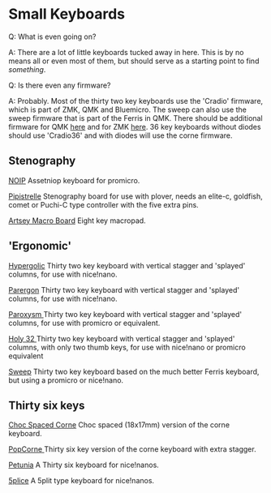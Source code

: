 # Small Keyboards

Q: What is even going on?

A: There are a lot of little keyboards tucked away in here. This is by no means all or even most of them, but should serve as a starting point to find *something*.

Q: Is there even any firmware?

A: Probably. Most of the thirty two key keyboards use the 'Cradio' firmware, which is part of ZMK, QMK and Bluemicro. The sweep can also use the sweep firmware that is part of the Ferris in QMK. There should be additional firmware for QMK [here](https://github.com/davidphilipbarr/36keys/tree/master/qmk) and for ZMK [here](https://github.com/davidphilipbarr/zmk-shields). 36 key keyboards without diodes should use 'Cradio36' and with diodes will use the corne firmware. 

## Stenography

[NOIP](https://github.com/davidphilipbarr/36keys/tree/master/Misc/noipV2)
Assetniop keyboard for promicro.

[Pipistrelle](https://github.com/davidphilipbarr/pipistrelle) 
Stenography board for use with plover, needs an elite-c, goldfish, comet or Puchi-C type controller with the five extra pins.

[Artsey Macro Board](https://github.com/davidphilipbarr/Macropads/tree/main/macro2)
Eight key macropad.

## 'Ergonomic'

[Hypergolic](https://github.com/davidphilipbarr/hypergolic/tree/main/hypergolic%20V1.3)
Thirty two key keyboard with vertical stagger and 'splayed' columns, for use with nice!nano.
 
[Parergon](https://github.com/davidphilipbarr/hypergolic/tree/main/parergonv2)
Thirty two key keyboard with vertical stagger and 'splayed' columns, for use with nice!nano.

[Paroxysm ](https://github.com/davidphilipbarr/hypergolic/tree/main/paroxysm)
Thirty two key keyboard with vertical stagger and 'splayed' columns, for use with promicro or equivalent.

[Holy 32 ](https://github.com/davidphilipbarr/hypergolic/tree/main/holy32)
Thirty two key keyboard with vertical stagger and 'splayed' columns, with only two thumb keys, for use with nice!nano or promicro equivalent

[Sweep](https://github.com/davidphilipbarr/Sweep/tree/main/Sweepv2)
Thirty two key keyboard based on the much better Ferris keyboard, but using a promicro or nice!nano.

## Thirty six keys

[Choc Spaced Corne](https://github.com/davidphilipbarr/Choc-Spaced-Corne) 
Choc spaced (18x17mm) version of the corne keyboard.

[PopCorne ](https://github.com/davidphilipbarr/popcorn)
Thirty six key version of the corne keyboard with extra stagger.

[Petunia](https://github.com/davidphilipbarr/petunia) 
A Thirty six keyboard for nice!nanos.

[5plice](https://github.com/davidphilipbarr/5plice) 
A 5plit type keyboard for nice!nanos.

